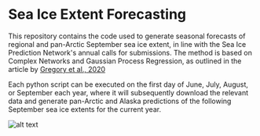 # Sea Ice Extent Forecasting
This repository contains the code used to generate seasonal forecasts of regional and pan-Arctic September sea ice extent, in line with the Sea Ice Prediction Network's annual calls for submissions. The method is based on Complex Networks and Gaussian Process Regression, as outlined in the article by [Gregory et al., 2020](https://discovery.ucl.ac.uk/id/eprint/10091542/1/Gregory_wafd190107.pdf)

Each python script can be executed on the first day of June, July, August, or September each year, where it will subsequently download the relevant data and generate pan-Arctic and Alaska predictions of the following September sea ice extents for the current year.

![alt text](https://github.com/William-gregory/SeaIceExtentForecasting/blob/master/images/PA_forecasts.png)
